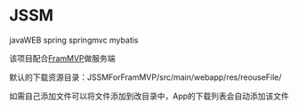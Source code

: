 JSSM
====
javaWEB spring springmvc mybatis

该项目配合[FramMVP](https://github.com/ybADMIN/FramMVP)做服务端

默认的下载资源目录：JSSMForFramMVP/src/main/webapp/res/reouseFile/

如需自己添加文件可以将文件添加到改目录中，App的下载列表会自动添加该文件


